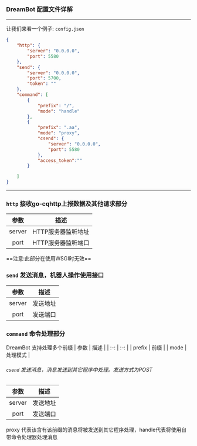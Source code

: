 ### DreamBot 配置文件详解

---

让我们来看一个例子: `config.json`

```json
{
    "http": {
        "server": "0.0.0.0",
        "port": 5580
    },
    "send": {
        "server": "0.0.0.0",
        "port": 5700,
        "token": ""
    },
    "command": [
        {
            "prefix": "/",
            "mode": "handle"
        },
        {
            "prefix": ".aa",
            "mode": "proxy",
            "csend": {
                "server": "0.0.0.0",
                "port": 5580
            },
            "access_token":""
        }

    ]
}
```

---

### `http` 接收go-cqhttp上报数据及其他请求部分
| 参数 | 描述 |
| :-: | :-: |
| server | HTTP服务器监听地址 |
| port | HTTP服务器监听端口 |
==注意:此部分在使用WSGI时无效==

### `send` 发送消息，机器人操作使用接口
| 参数 | 描述 |
| :-: | :-: |
| server | 发送地址 |
| port | 发送端口 |

### `command` 命令处理部分
DreamBot 支持处理多个前缀
| 参数 | 描述 |
| :-: | :-: |
| prefix | 前缀 |
| mode | 处理模式 |


###### `csend` 发送消息，消息发送到其它程序中处理。发送方式为POST
| 参数 | 描述 |
| :-: | :-: |
| server | 发送地址 |
| port | 发送端口 |

proxy 代表该含有该前缀的消息将被发送到其它程序处理，handle代表将使用自带命令处理器处理消息
